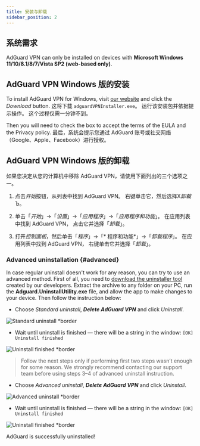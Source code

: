 ```yaml
---
title: 安装与卸载
sidebar_position: 2
---
```


## 系统需求

AdGuard VPN can only be installed on devices with **Microsoft Windows 11/10/8.1/8/7/Vista SP2 (web-based only)**.

## AdGuard VPN Windows 版的安装

To install AdGuard VPN for Windows, visit [our website](https://adguard-vpn.com/welcome.html) and click the *Download* button. 这将下载 `adguardVPNInstaller.exe`。 运行该安装包并依据提示操作。 这个过程仅需一分钟不到。

Then you will need to check the box to accept the terms of the EULA and the Privacy policy. 最后，系统会提示您通过 AdGuard 账号或社交网络（Google、Apple、Facebook）进行授权。

## AdGuard VPN Windows 版的卸载

如果您决定从您的计算机中移除 AdGuard VPN，请使用下面列出的三个选项之一。

1. 点击*开始*按钮，从列表中找到 AdGuard VPN。 右键单击它，然后选择Х*卸载*Ъ。

2. 单击「*开始*」→「*设置*」→「*应用程序*」→「*应用程序和功能*」。 在应用列表中找到 AdGuard VPN， 点击它并选择「*卸载*」。

3. 打开*控制面板*，然后单击「*程序*」→「* 程序和功能*」→「*卸载程序*」。 在应用列表中找到 AdGuard VPN， 右键单击它并选择「*卸载*」。

### Advanced uninstallation {#advanced}

In case regular uninstall doesn't work for any reason, you can try to use an advanced method. First of all, you need to [download the uninstaller tool](https://cdn.adtidy.org/distr/windows/Uninstall_Utility.zip) created by our developers. Extract the archive to any folder on your PC, run the **Adguard.UninstallUtility.exe** file, and allow the app to make changes to your device. Then follow the instruction below:

* Choose *Standard uninstall*, ***Delete AdGuard VPN*** and click *Uninstall*.

![Standard uninstall *border](https://cdn.adguardvpn.com/content/kb/ad_blocker/windows/installation/standard-uninstall.png)

* Wait until uninstall is finished — there will be a string in the window: `[OK] Uninstall finished`

![Uninstall finished *border](https://cdn.adguardvpn.com/content/kb/ad_blocker/windows/installation/standard-uninstall-2.png)

> Follow the next steps only if performing first two steps wasn’t enough for some reason. We strongly recommend contacting our support team before using steps 3–4 of advanced uninstall instruction.

* Choose *Advanced uninstall*, ***Delete AdGuard VPN*** and click *Uninstall*.

![Advanced uninstall *border](https://cdn.adguardvpn.com/content/kb/ad_blocker/windows/installation/advanced-uninstall.png)

* Wait until uninstall is finished — there will be a string in the window: `[OK] Uninstall finished`

![Uninstall finished *border](https://cdn.adguardvpn.com/content/kb/ad_blocker/windows/installation/advanced-uninstall-2.png)

AdGuard is successfully uninstalled!
